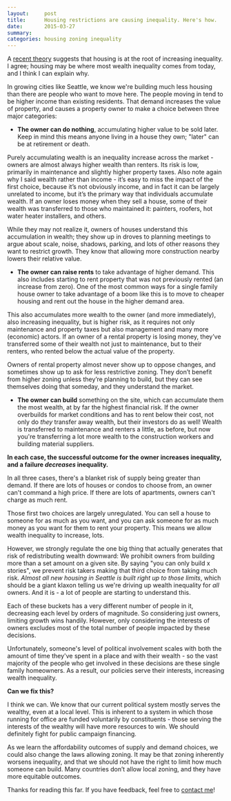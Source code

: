 ```yaml
---
layout:     post
title:      Housing restrictions are causing inequality. Here's how.
date:       2015-03-27
summary:    
categories: housing zoning inequality
---
```


A [recent theory](https://medium.com/the-ferenstein-wire/a-26-year-old-mit-graduate-is-turning-heads-over-his-theory-that-income-inequality-is-actually-2a3b423e0c) suggests that housing is at the root of increasing inequality. I agree; housing may be where most wealth inequality comes from today, and I think I can explain why.

In growing cities like Seattle, we know we're building much less housing than there are people who want to move here. The people moving in tend to be higher income than existing residents. That  demand increases the value of property, and causes a property owner to make a choice between three major categories:

* **The owner can do nothing**, accumulating higher value to be sold later. Keep in mind this means anyone living in a house they own; "later" can be at retirement or death.

Purely accumulating wealth is an inequality increase across the market - owners are almost always higher wealth than renters. Its risk is low, primarily in maintenance and slightly higher property taxes. Also note again why I said wealth rather than income - it’s easy to miss the impact of the first choice, because it’s not obviously income, and in fact it can be largely unrelated to income, but it’s the primary way that individuals accumulate wealth. If an owner loses money when they sell a house, some of their wealth was transferred to those who maintained it: painters, roofers, hot water heater installers, and others.

While they may not realize it, owners of houses understand this accumulation in wealth; they show up in droves to planning meetings to argue about scale, noise, shadows, parking, and lots of other reasons they want to restrict growth. They know that allowing more construction nearby lowers their relative value.

* **The owner can raise rents** to take advantage of higher demand. This also includes starting to rent property that was not previously rented (an increase from zero). One of the most common ways for a single family house owner to take advantage of a boom like this is to move to cheaper housing and rent out the house in the higher demand area.

This also accumulates more wealth to the owner (and more immediately), also increasing inequality, but is higher risk, as it requires not only maintenance and property taxes but also management and many more (economic) actors. If an owner of a rental property is losing money, they’ve transferred some of their wealth not just to maintenance, but to their renters, who rented below the actual value of the property.

Owners of rental property almost never show up to oppose changes, and sometimes show up to ask for less restrictive zoning. They don’t benefit from higher zoning unless they’re planning to build, but they can see themselves doing that someday, and they understand the market.

* **The owner can build** something on the site, which can accumulate them the most wealth, at by far the highest financial risk. If the owner overbuilds for market conditions and has to rent below their cost, not only do *they* transfer away wealth, but their investors do as well! Wealth is transferred to maintenance and renters a little, as before, but now you're transferring a lot more wealth to the construction workers and building material suppliers.

**In each case, the successful outcome for the owner increases inequality, and a failure *decreases* inequality.**

In all three cases, there's a blanket risk of supply being greater than demand. If there are lots of houses or condos to choose from, an owner can't command a high price. If there are lots of apartments, owners can't charge as much rent.

Those first two choices are largely unregulated. You can sell a house to someone for as much as you want, and you can ask someone for as much money as you want for them to rent your property. This means we allow wealth inequality to increase, lots.

However, we strongly regulate the one big thing that actually generates that risk of redistributing wealth downward: We prohibit owners from building more than a set amount on a given site. By saying "you can only build x stories", we prevent risk takers making that third choice from taking much risk. *Almost all new housing in Seattle is built right up to those limits*, which should be a giant klaxon telling us we're driving up wealth inequality for *all* owners. And it is - a lot of people are starting to understand this.

Each of these buckets has a very different number of people in it, decreasing each level by orders of magnitude. So considering just owners, limiting growth wins handily. However, only considering the interests of owners excludes most of the total number of people impacted by these decisions.

Unfortunately, someone's level of political involvement scales with both the amount of time they've spent in a place and with their wealth - so the vast majority of the people who get involved in these decisions are these single family homeowners. As a result, our policies serve their interests, increasing wealth inequality.

**Can we fix this?**

I think we can. We know that our current political system mostly serves the wealthy, even at a local level. This is inherent to a system in which those running for office are funded voluntarily by constituents - those serving the interests of the wealthy will have more resources to win. We should definitely fight for public campaign financing.

As we learn the affordability outcomes of supply and demand choices, we could also change the laws allowing zoning. It may be that zoning inherently worsens inequality, and that we should not have the right to limit how much someone can build. Many countries don’t allow local zoning, and they have more equitable outcomes.

Thanks for reading this far. If you have feedback, feel free to [contact me](http://www.schiendelman.com/about/)!
